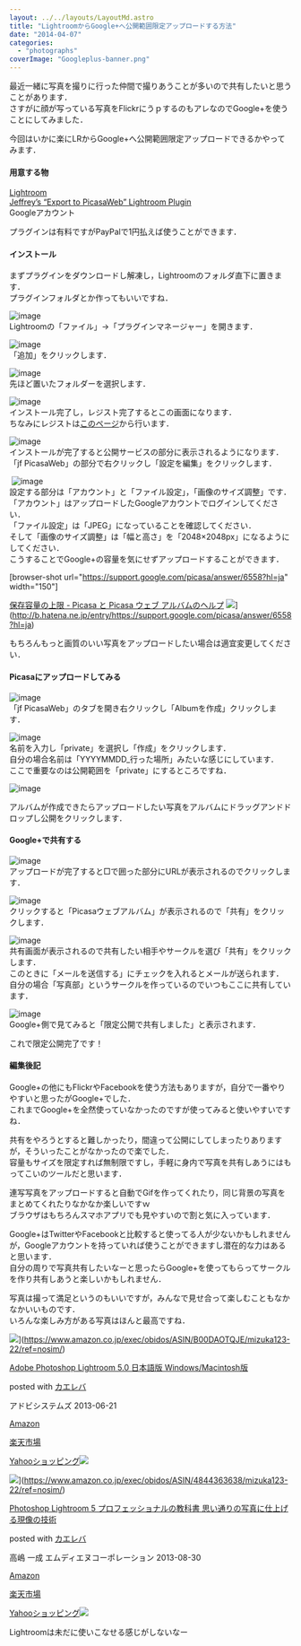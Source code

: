 ```yaml
---
layout: ../../layouts/LayoutMd.astro
title: "LightroomからGoogle+へ公開範囲限定アップロードする方法"
date: "2014-04-07"
categories: 
  - "photographs"
coverImage: "Googleplus-banner.png"
---
```


最近一緒に写真を撮りに行った仲間で撮りあうことが多いので共有したいと思うことがあります．  
さすがに顔が写っている写真をFlickrにうｐするのもアレなのでGoogle+を使うことにしてみました．

今回はいかに楽にLRからGoogle+へ公開範囲限定アップロードできるかやってみます．

#### 用意する物

[Lightroom](http://www.adobe.com/jp/products/photoshop-lightroom.html)  
[Jeffrey’s “Export to PicasaWeb” Lightroom Plugin](http://regex.info/blog/lightroom-goodies/picasaweb)  
Googleアカウント

プラグインは有料ですがPayPalで1円払えば使うことができます．

#### インストール

まずプラグインをダウンロードし解凍し，Lightroomのフォルダ直下に置きます．  
プラグインフォルダとか作ってもいいですね．

![image](/archive/images/image.png "image")   
Lightroomの「ファイル」→「プラグインマネージャー」を開きます．

![image](/archive/images/image1.png "image")  
「追加」をクリックします．

![image](/archive/images/image2.png "image")  
先ほど置いたフォルダーを選択します．

![image](/archive/images/image3.png "image")  
インストール完了し，レジスト完了するとこの画面になります．  
ちなみにレジストは[このページ](http://regex.info/blog/lightroom-goodies/register)から行います．

![image](/archive/images/image4.png "image")  
インストールが完了すると公開サービスの部分に表示されるようになります．  
「jf PicasaWeb」の部分で右クリックし「設定を編集」をクリックします．

 ![image](/archive/images/image5.png "image")  
設定する部分は「アカウント」と「ファイル設定」，「画像のサイズ調整」です．  
「アカウント」はアップロードしたGoogleアカウントでログインしてください．  
「ファイル設定」は「JPEG」になっていることを確認してください．  
そして「画像のサイズ調整」は「幅と高さ」を「2048×2048px」になるようにしてください．  
こうすることでGoogle+の容量を気にせずアップロードすることができます．

\[browser-shot url="https://support.google.com/picasa/answer/6558?hl=ja" width="150"\]

[保存容量の上限 - Picasa と Picasa ウェブ アルバムのヘルプ](https://support.google.com/picasa/answer/6558?hl=ja) ![](http://b.hatena.ne.jp/entry/image/https://support.google.com/picasa/answer/6558?hl=ja)](http://b.hatena.ne.jp/entry/https://support.google.com/picasa/answer/6558?hl=ja)

もちろんもっと画質のいい写真をアップロードしたい場合は適宜変更してください．

#### Picasaにアップロードしてみる

![image](/archive/images/image6.png "image")   
「jf PicasaWeb」のタブを開き右クリックし「Albumを作成」クリックします．

![image](/archive/images/image7.png "image")  
名前を入力し「private」を選択し「作成」をクリックします．  
自分の場合名前は「YYYYMMDD\_行った場所」みたいな感じにしています．  
ここで重要なのは公開範囲を「private」にするところですね．

![image](/archive/images/image8.png "image")

アルバムが作成できたらアップロードしたい写真をアルバムにドラッグアンドドロップし公開をクリックします．

#### Google+で共有する

![image](/archive/images/image9.png "image")  
アップロードが完了すると□で囲った部分にURLが表示されるのでクリックします．

![image](/archive/images/image10.png "image")  
クリックすると「Picasaウェブアルバム」が表示されるので「共有」をクリックします．

![image](/archive/images/image11.png "image")  
共有画面が表示されるので共有したい相手やサークルを選び「共有」をクリックします．  
このときに「メールを送信する」にチェックを入れるとメールが送られます．  
自分の場合「写真部」というサークルを作っているのでいつもここに共有しています．

![image](/archive/images/image12.png "image")  
Google+側で見てみると「限定公開で共有しました」と表示されます．

これで限定公開完了です！

#### 編集後記

Google+の他にもFlickrやFacebookを使う方法もありますが，自分で一番やりやすいと思ったがGoogle+でした．  
これまでGoogle+を全然使っていなかったのですが使ってみると使いやすいですね．

共有をやろうとすると難しかったり，間違って公開にしてしまったりありますが，そういったことがなかったので楽でした．  
容量もサイズを限定すれば無制限ですし，手軽に身内で写真を共有しあうにはもってこいのツールだと思います．

連写写真をアップロードすると自動でGifを作ってくれたり，同じ背景の写真をまとめてくれたりなかなか楽しいですｗ  
ブラウザはもちろんスマホアプリでも見やすいので割と気に入っています．

Google+はTwitterやFacebookと比較すると使ってる人が少ないかもしれませんが，Googleアカウントを持っていれば使うことができますし潜在的な力はあると思います．  
自分の周りで写真共有したいなーと思ったらGoogle+を使ってもらってサークルを作り共有しあうと楽しいかもしれません．

写真は撮って満足というのもいいですが，みんなで見せ合って楽しむこともなかなかいいものです．  
いろんな楽しみ方がある写真はほんと最高ですね．

![](/archive/images/41Nf2zmv%2BlL._SL160_.jpg)](https://www.amazon.co.jp/exec/obidos/ASIN/B00DAOTQJE/mizuka123-22/ref=nosim/)

[Adobe Photoshop Lightroom 5.0 日本語版 Windows/Macintosh版](https://www.amazon.co.jp/exec/obidos/ASIN/B00DAOTQJE/mizuka123-22/ref=nosim/)

posted with [カエレバ](http://kaereba.com)

アドビシステムズ 2013-06-21

[Amazon](http://www.amazon.co.jp/gp/search?keywords=Adobe%20Photoshop%20Lightroom%205.0&__mk_ja_JP=%83J%83%5E%83J%83i&tag=mizuka123-22 "アマゾン")

[楽天市場](http://hb.afl.rakuten.co.jp/hgc/032b53ee.4b34c5ee.0f4a541e.f440145e/?pc=http%3A%2F%2Fsearch.rakuten.co.jp%2Fsearch%2Fmall%2FAdobe%2520Photoshop%2520Lightroom%25205.0%2F-%2Ff.1-p.1-s.1-sf.0-st.A-v.2%3Fx%3D0%26scid%3Daf_ich_link_urltxt%26m%3Dhttp%3A%2F%2Fm.rakuten.co.jp%2F "楽天市場")

[Yahooショッピング![](//ad.jp.ap.valuecommerce.com/servlet/gifbanner?sid=3066752&pid=881990642)](//ck.jp.ap.valuecommerce.com/servlet/referral?sid=3066752&pid=881990642&vc_url=http%3A%2F%2Fshopping.search.yahoo.co.jp%2Fsearch%3FuIv%3Don%26ei%3DUTF-8%26tab_ex%3Dcommerce%26slider%3D0%26va%3DAdobe%2520Photoshop%2520Lightroom%25205.0 "Yahooショッピング")

![](/archive/images/51RK-WaYl6L._SL160_.jpg)](https://www.amazon.co.jp/exec/obidos/ASIN/4844363638/mizuka123-22/ref=nosim/)

[Photoshop Lightroom 5 プロフェッショナルの教科書 思い通りの写真に仕上げる現像の技術](https://www.amazon.co.jp/exec/obidos/ASIN/4844363638/mizuka123-22/ref=nosim/)

posted with [カエレバ](http://kaereba.com)

高嶋 一成 エムディエヌコーポレーション 2013-08-30

[Amazon](http://www.amazon.co.jp/gp/search?keywords=Photoshop%20Lightroom%205&__mk_ja_JP=%83J%83%5E%83J%83i&tag=mizuka123-22 "アマゾン")

[楽天市場](http://hb.afl.rakuten.co.jp/hgc/032b53ee.4b34c5ee.0f4a541e.f440145e/?pc=http%3A%2F%2Fsearch.rakuten.co.jp%2Fsearch%2Fmall%2FPhotoshop%2520Lightroom%25205%2F-%2Ff.1-p.1-s.1-sf.0-st.A-v.2%3Fx%3D0%26scid%3Daf_ich_link_urltxt%26m%3Dhttp%3A%2F%2Fm.rakuten.co.jp%2F "楽天市場")

[Yahooショッピング![](//ad.jp.ap.valuecommerce.com/servlet/gifbanner?sid=3066752&pid=881990642)](//ck.jp.ap.valuecommerce.com/servlet/referral?sid=3066752&pid=881990642&vc_url=http%3A%2F%2Fshopping.search.yahoo.co.jp%2Fsearch%3FuIv%3Don%26ei%3DUTF-8%26tab_ex%3Dcommerce%26slider%3D0%26va%3DPhotoshop%2520Lightroom%25205 "Yahooショッピング")

Lightroomは未だに使いこなせる感じがしないなー

